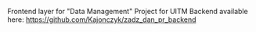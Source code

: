 Frontend layer for "Data Management" Project for UITM
Backend available here: https://github.com/Kajonczyk/zadz_dan_pr_backend
